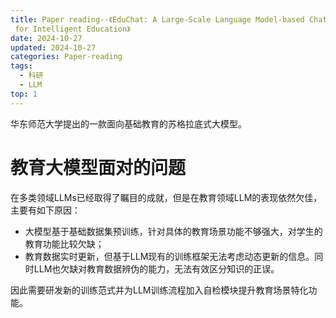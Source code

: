 ```yaml
---
title: Paper reading--《EduChat: A Large-Scale Language Model-based Chatbot System
 for Intelligent Education》
date: 2024-10-27
updated: 2024-10-27
categories: Paper-reading
tags:
  - 科研
  - LLM
top: 1
---
```

华东师范大学提出的一款面向基础教育的苏格拉底式大模型。

# 教育大模型面对的问题
在多类领域LLMs已经取得了瞩目的成就，但是在教育领域LLM的表现依然欠佳，主要有如下原因：
- 大模型基于基础数据集预训练，针对具体的教育场景功能不够强大，对学生的教育功能比较欠缺；
- 教育数据实时更新，但基于LLM现有的训练框架无法考虑动态更新的信息。同时LLM也欠缺对教育数据辨伪的能力，无法有效区分知识的正误。

因此需要研发新的训练范式并为LLM训练流程加入自检模块提升教育场景特化功能。


